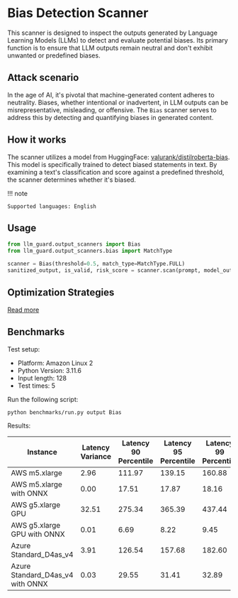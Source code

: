 # Bias Detection Scanner

This scanner is designed to inspect the outputs generated by Language Learning Models (LLMs) to detect and evaluate
potential biases. Its primary function is to ensure that LLM outputs remain neutral and don't exhibit unwanted or
predefined biases.

## Attack scenario

In the age of AI, it's pivotal that machine-generated content adheres to neutrality. Biases, whether intentional or
inadvertent, in LLM outputs can be misrepresentative, misleading, or offensive. The `Bias` scanner serves to address
this by detecting and quantifying biases in generated content.

## How it works

The scanner utilizes a model from
HuggingFace: [valurank/distilroberta-bias](https://huggingface.co/valurank/distilroberta-bias). This model is
specifically trained to detect biased statements in text. By examining a text's classification and score against a
predefined threshold, the scanner determines whether it's biased.

!!! note

    Supported languages: English

## Usage

```python
from llm_guard.output_scanners import Bias
from llm_guard.output_scanners.bias import MatchType

scanner = Bias(threshold=0.5, match_type=MatchType.FULL)
sanitized_output, is_valid, risk_score = scanner.scan(prompt, model_output)
```

## Optimization Strategies

[Read more](../get_started/optimization.md)

## Benchmarks

Test setup:

- Platform: Amazon Linux 2
- Python Version: 3.11.6
- Input length: 128
- Test times: 5

Run the following script:

```sh
python benchmarks/run.py output Bias
```

Results:

| Instance                         | Latency Variance | Latency 90 Percentile | Latency 95 Percentile | Latency 99 Percentile | Average Latency (ms) | QPS      |
|----------------------------------|------------------|-----------------------|-----------------------|-----------------------|----------------------|----------|
| AWS m5.xlarge                    | 2.96             | 111.97                | 139.15                | 160.88                | 57.55                | 2224.21  |
| AWS m5.xlarge with ONNX          | 0.00             | 17.51                 | 17.87                 | 18.16                 | 16.77                | 7633.97  |
| AWS g5.xlarge GPU                | 32.51            | 275.34                | 365.39                | 437.44                | 94.85                | 1349.48  |
| AWS g5.xlarge GPU with ONNX      | 0.01             | 6.69                  | 8.22                  | 9.45                  | 3.59                 | 35633.81 |
| Azure Standard_D4as_v4           | 3.91             | 126.54                | 157.68                | 182.60                | 63.81                | 2006.08  |
| Azure Standard_D4as_v4 with ONNX | 0.03             | 29.55                 | 31.41                 | 32.89                 | 23.36                | 5479.92  |
